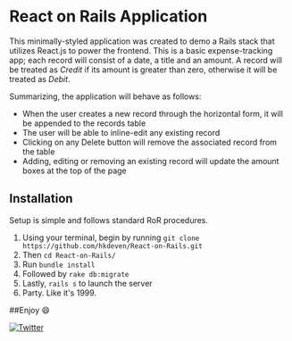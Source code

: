 # React on Rails Application

This minimally-styled application was created to demo a Rails stack that utilizes React.js to power the frontend.  This is a basic expense-tracking app; each record will consist of a date, a title and an amount. A record will be treated as *Credit* if its amount is greater than zero, otherwise it will be treated as *Debit*.

Summarizing, the application will behave as follows:
* When the user creates a new record through the horizontal form, it will be appended to the records table
* The user will be able to inline-edit any existing record
* Clicking on any Delete button will remove the associated record from the table
* Adding, editing or removing an existing record will update the amount boxes at the top of the page

## Installation

Setup is simple and follows standard RoR procedures.  

1. Using your terminal, begin by running `git clone https://github.com/hkdeven/React-on-Rails.git`
1. Then `cd React-on-Rails/`
1.  Run `bundle install`
1.  Followed by `rake db:migrate`
1.  Lastly, `rails s` to launch the server
1.  Party.  Like it's 1999.

##Enjoy :smile:

[![Twitter](http://www.morethandancers.com/wp-content/uploads/2016/06/twitter-follow-button.png)][2]

[1]: http://www.makecodenotwar.co/
[2]: https://twitter.com/MakeCodeNotWar
